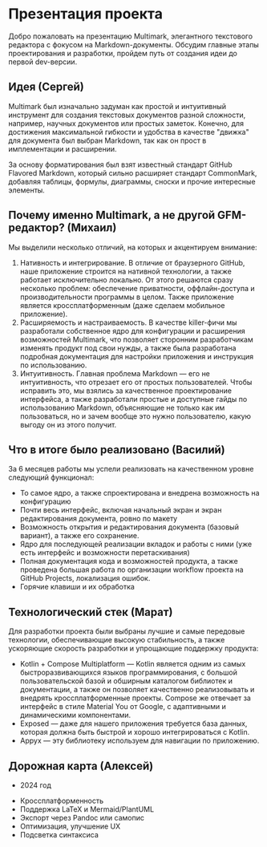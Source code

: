 # Презентация проекта

Добро пожаловать на презентацию Multimark, элегантного текстового редактора с фокусом на Markdown-документы.
Обсудим главные этапы проектирования и разработки, пройдем путь от создания идеи до первой dev-версии.

## Идея (Сергей)

Multimark был изначально задуман как простой и интуитивный инструмент для создания текстовых документов разной сложности, например, научных документов или простых заметок. 
Конечно, для достижения максимальной гибкости и удобства в качестве "движка" для документа был выбран Markdown, так как он прост в имплементации и расширении. 

За основу форматирования был взят известный стандарт GitHub Flavored Markdown, который сильно расширяет стандарт CommonMark, добавляя таблицы, формулы, диаграммы, сноски и прочие интересные элементы. 

## Почему именно Multimark, а не другой GFM-редактор? (Михаил)

Мы выделили несколько отличий, на которых и акцентируем внимание:
1. Нативность и интегрирование. В отличие от браузерного GitHub, наше приложение строится на нативной технологии, а также работает исключительно локально. От этого решаются сразу несколько проблем: обеспечение приватности, оффлайн-доступа и производительности программы в целом. Также приложение является кроссплатформенным (даже сделаем мобильное приложение). 
2. Расширяемость и настраиваемость. В качестве killer-фичи мы разработали собственное ядро для конфигурации и расширения возможностей Multimark, что позволяет сторонним разработчикам изменять продукт под свои нужды, а также была разработана подробная документация для настройки приложения и инструкция по использованию.  
3. Интуитивность. Главная проблема Markdown — его не интуитивность, что отрезает его от простых пользователей. Чтобы исправить это, мы взялись за качественное проектирование интерфейса, а также разработали простые и доступные гайды по использованию Markdown, объясняющие не только как им пользоваться, но и зачем вообще это нужно пользователю, какую выгоду он из этого получит.

## Что в итоге было реализовано (Василий)

За 6 месяцев работы мы успели реализовать на качественном уровне следующий функционал:

* То самое ядро, а также спроектирована и внедрена возможность на конфигурацию
* Почти весь интерфейс, включая начальный экран и экран редактирования документа, ровно по макету
* Возможность открытия и редактирования документа (базовый вариант), а также его сохранение.
* Ядро для последующей реализации вкладок и работы с ними (уже есть интерфейс и возможности перетаскивания)
* Полная документация кода и возможностей продукта, а также проведена большая работа по организации workflow проекта на GitHub Projects, локализация ошибок.
* Горячие клавиши и их обработка

## Технологический стек (Марат)

Для разработки проекта были выбраны лучшие и самые передовые технологии, обеспечивающие высокую стабильность, а также ускоряющие скорость разработки и упрощающие поддержку продукта:
* Kotlin + Compose Multiplatform — Kotlin является одним из самых быстроразвивающихся языков программирования, с большой пользовательской базой и обширным каталогом библиотек и документации, а также он позволяет качественно реализовывать и внедрять кроссплатформенные проекты. Compose же отвечает за интерфейс в стиле Material You от Google, с адаптивными и динамическими компонентами. 
* Exposed — даже для нашего приложения требуется база данных, которая должна быть быстрой и хорошо интегрироваться с Kotlin.
* Appyx — эту библиотеку используем для навигации по приложению.

## Дорожная карта (Алексей)

* 2024 год

- Кроссплатформенность
- Поддержка LaTeX и Mermaid/PlantUML
- Экспорт через Pandoc или самопис
- Оптимизация, улучшение UX
- Подсветка синтаксиса

